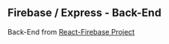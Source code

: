 ## Firebase / Express - Back-End

Back-End from [React-Firebase Project](https://github.com/Lewis1000/react-firebase)
